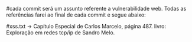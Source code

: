 #cada commit será um assunto referente a vulnerabilidade web. Todas as referências farei ao final de cada commit e segue abaixo: 


#xss.txt -> Capítulo Especial de Carlos Marcelo, página 487. livro: Exploração em redes tcp/ip de Sandro Melo. 
